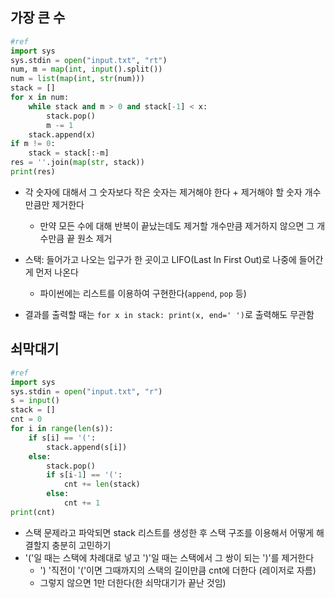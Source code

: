 ## 가장 큰 수

```python
#ref
import sys
sys.stdin = open("input.txt", "rt")
num, m = map(int, input().split())
num = list(map(int, str(num)))
stack = []
for x in num:
    while stack and m > 0 and stack[-1] < x:
        stack.pop()
        m -= 1
    stack.append(x)
if m != 0:
    stack = stack[:-m]
res = ''.join(map(str, stack))
print(res)
```

- 각 숫자에 대해서 그 숫자보다 작은 숫자는 제거해야 한다 + 제거해야 할 숫자 개수만큼만 제거한다
  - 만약 모든 수에 대해 반복이 끝났는데도 제거할 개수만큼 제거하지 않으면 그 개수만큼 끝 원소 제거

- 스택: 들어가고 나오는 입구가 한 곳이고 LIFO(Last In First Out)로 나중에 들어간 게 먼저 나온다

  - 파이썬에는 리스트를 이용하여 구현한다(`append`, `pop` 등)

- 결과를 출력할 때는 `for x in stack: print(x, end=' ')`로 출력해도 무관함

  

## 쇠막대기

```python
#ref
import sys
sys.stdin = open("input.txt", "r")
s = input()
stack = []
cnt = 0
for i in range(len(s)):
    if s[i] == '(':
        stack.append(s[i])
    else:
        stack.pop()
        if s[i-1] == '(':
            cnt += len(stack)
        else:
            cnt += 1
print(cnt)
```

- 스택 문제라고 파악되면 stack 리스트를 생성한 후 스택 구조를 이용해서 어떻게 해결할지 충분히 고민하기
- '('일 때는 스택에 차례대로 넣고 ')'일 때는 스택에서 그 쌍이 되는 ')'를 제거한다
  - ') '직전이 '('이면 그때까지의 스택의 길이만큼 cnt에 더한다 (레이저로 자름)
  - 그렇지 않으면 1만 더한다(한 쇠막대기가 끝난 것임)



